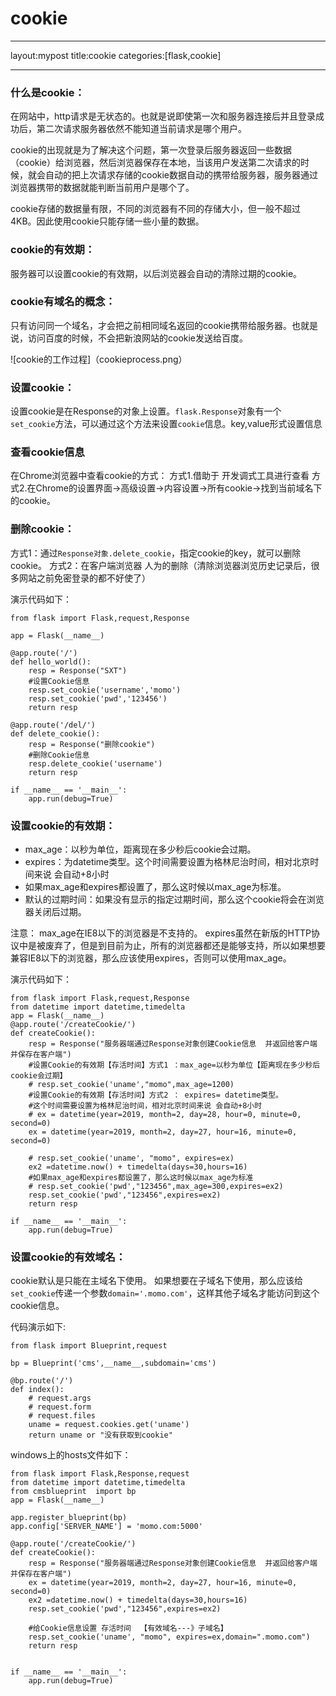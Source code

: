 ﻿# cookie

---

layout:mypost
title:cookie
categories:[flask,cookie]

---

### 什么是cookie：
在网站中，http请求是无状态的。也就是说即使第一次和服务器连接后并且登录成功后，第二次请求服务器依然不能知道当前请求是哪个用户。

cookie的出现就是为了解决这个问题，第一次登录后服务器返回一些数据（cookie）给浏览器，然后浏览器保存在本地，当该用户发送第二次请求的时候，就会自动的把上次请求存储的cookie数据自动的携带给服务器，服务器通过浏览器携带的数据就能判断当前用户是哪个了。

cookie存储的数据量有限，不同的浏览器有不同的存储大小，但一般不超过4KB。因此使用cookie只能存储一些小量的数据。

### cookie的有效期：
服务器可以设置cookie的有效期，以后浏览器会自动的清除过期的cookie。

### cookie有域名的概念：
只有访问同一个域名，才会把之前相同域名返回的cookie携带给服务器。也就是说，访问百度的时候，不会把新浪网站的cookie发送给百度。

![cookie的工作过程]（cookieprocess.png）
 


### 设置cookie：
设置cookie是在Response的对象上设置。`flask.Response`对象有一个`set_cookie`方法，可以通过这个方法来设置`cookie`信息。key,value形式设置信息

### 查看cookie信息
在Chrome浏览器中查看cookie的方式：
方式1.借助于 开发调式工具进行查看
方式2.在Chrome的设置界面->高级设置->内容设置->所有cookie->找到当前域名下的cookie。 

### 删除cookie：
方式1：通过`Response对象.delete_cookie`，指定cookie的key，就可以删除cookie。
方式2：在客户端浏览器  人为的删除（清除浏览器浏览历史记录后，很多网站之前免密登录的都不好使了）

演示代码如下：
```
from flask import Flask,request,Response

app = Flask(__name__)

@app.route('/')
def hello_world():
    resp = Response("SXT")
    #设置Cookie信息
    resp.set_cookie('username','momo')
    resp.set_cookie('pwd','123456')
    return resp

@app.route('/del/')
def delete_cookie():
    resp = Response("删除cookie")
    #删除Cookie信息
    resp.delete_cookie('username')
    return resp

if __name__ == '__main__':
    app.run(debug=True)
```

### 设置cookie的有效期：

* max_age：以秒为单位，距离现在多少秒后cookie会过期。
* expires：为datetime类型。这个时间需要设置为格林尼治时间，相对北京时间来说 会自动+8小时
* 如果max_age和expires都设置了，那么这时候以max_age为标准。
* 默认的过期时间：如果没有显示的指定过期时间，那么这个cookie将会在浏览器关闭后过期。
 
 注意：
max_age在IE8以下的浏览器是不支持的。
expires虽然在新版的HTTP协议中是被废弃了，但是到目前为止，所有的浏览器都还是能够支持，所以如果想要兼容IE8以下的浏览器，那么应该使用expires，否则可以使用max_age。

演示代码如下：
```
from flask import Flask,request,Response
from datetime import datetime,timedelta
app = Flask(__name__)
@app.route('/createCookie/')
def createCookie():
    resp = Response("服务器端通过Response对象创建Cookie信息  并返回给客户端  并保存在客户端")
    #设置Cookie的有效期【存活时间】方式1 ：max_age=以秒为单位【距离现在多少秒后cookie会过期】
    # resp.set_cookie('uname',"momo",max_age=1200)
    #设置Cookie的有效期【存活时间】方式2 ： expires= datetime类型。
    #这个时间需要设置为格林尼治时间，相对北京时间来说 会自动+8小时
    # ex = datetime(year=2019, month=2, day=28, hour=0, minute=0, second=0)
    ex = datetime(year=2019, month=2, day=27, hour=16, minute=0, second=0)

    # resp.set_cookie('uname', "momo", expires=ex)
    ex2 =datetime.now() + timedelta(days=30,hours=16)
    #如果max_age和expires都设置了，那么这时候以max_age为标准
    # resp.set_cookie('pwd',"123456",max_age=300,expires=ex2)
    resp.set_cookie('pwd',"123456",expires=ex2)
    return resp

if __name__ == '__main__':
    app.run(debug=True)
```

### 设置cookie的有效域名：
cookie默认是只能在主域名下使用。
如果想要在子域名下使用，那么应该给`set_cookie`传递一个参数`domain='.momo.com'`，这样其他子域名才能访问到这个cookie信息。

代码演示如下:
```
from flask import Blueprint,request

bp = Blueprint('cms',__name__,subdomain='cms')

@bp.route('/')
def index():
    # request.args
    # request.form
    # request.files
    uname = request.cookies.get('uname')
    return uname or "没有获取到cookie"
```

windows上的hosts文件如下：
```
from flask import Flask,Response,request
from datetime import datetime,timedelta
from cmsblueprint  import bp
app = Flask(__name__)

app.register_blueprint(bp)
app.config['SERVER_NAME'] = 'momo.com:5000'

@app.route('/createCookie/')
def createCookie():
    resp = Response("服务器端通过Response对象创建Cookie信息  并返回给客户端  并保存在客户端")
    ex = datetime(year=2019, month=2, day=27, hour=16, minute=0, second=0)
    ex2 =datetime.now() + timedelta(days=30,hours=16)
    resp.set_cookie('pwd',"123456",expires=ex2)

    #给Cookie信息设置 存活时间  【有效域名---》子域名】
    resp.set_cookie('uname', "momo", expires=ex,domain=".momo.com")
    return resp


if __name__ == '__main__':
    app.run(debug=True)
```
